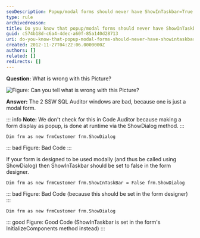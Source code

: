 ```yaml
---
seoDescription: Popup/modal forms should never have ShowInTaskbar=True as it can cause issues and make the form appear as a separate window.
type: rule
archivedreason:
title: Do you know that popup/modal forms should never have ShowInTaskbar=True?
guid: c574b18d-c6a4-4dec-a60f-85a140d28713
uri: do-you-know-that-popup-modal-forms-should-never-have-showintaskbar-true
created: 2012-11-27T04:22:06.0000000Z
authors: []
related: []
redirects: []
---
```


**Question:** What is wrong with this Picture?

![Figure: Can you tell what is wrong with this Picture?](../../assets/ShowInTaskBar.jpg)

<!--endintro-->

**Answer:** The 2 SSW SQL Auditor windows are bad, because one is just a modal form.

::: info
**Note:** We don't check for this in Code Auditor because making a form display as popup, is done at runtime via the ShowDialog method.
:::

```vbnet
Dim frm as new frmCustomer frm.ShowDialog
```

::: bad
Figure: Bad Code
:::

If your form is designed to be used modally (and thus be called using ShowDialog) then ShowInTaskbar should be set to false in the form designer.

```vbnet
Dim frm as new frmCustomer frm.ShowInTaskBar = False frm.ShowDialog
```

::: bad
Figure: Bad Code (because this should be set in the form designer)
:::

```vbnet
Dim frm as new frmCustomer frm.ShowDialog
```

::: good
Figure: Good Code (ShowInTaskbar is set in the form's InitializeComponents method instead)
:::
